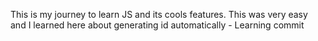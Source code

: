 This is my journey to learn JS and its cools features.
This was very easy and I learned here about generating id automatically - Learning commit
